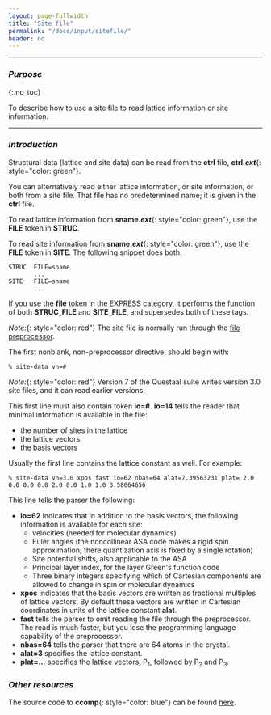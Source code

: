 ```yaml
---
layout: page-fullwidth
title: "Site file"
permalink: "/docs/input/sitefile/"
header: no
---
```

_____________________________________________________________

### _Purpose_
{:.no_toc}

To describe how to use a site file to read lattice information or site information.

_____________________________________________________________

### _Introduction_

Structural data (lattice and site data) can be read from the **ctrl** file,
**ctrl._ext_**{: style="color: green"}.

You can alternatively read either lattice information, or site information,
or both from a site file.  That file has no predetermined name; it is 
given in the **ctrl** file.

To read lattice information from **sname._ext_**{: style="color: green"},
use the **FILE** token in **STRUC**.

To read site information from **sname._ext_**{: style="color: green"},
use the **FILE** token in **SITE**.  The following snippet does both:

~~~
STRUC  FILE=sname
       ...
SITE   FILE=sname
       ...
~~~

If you use the **file** token in the EXPRESS category, it performs the function
of both **STRUC_FILE** and **SITE_FILE**, and supersedes both of these tags.

_Note:_{: style="color: red"} The site file is normally run
through the [file preprocessor](/docs/input/preprocessor/).


The first nonblank, non-preprocessor directive, should begin with:

~~~
% site-data vn=#
~~~

_Note:_{: style="color: red"} Version 7 of the Questaal suite writes version 3.0 site files, and it can read
earlier versions.

This first line must also contain token **io=#**.  **io=14** tells the reader
that minimal information is available in the file: 
+ the number of sites in the lattice
+ the lattice vectors
+ the basis vectors

Usually the first line contains the lattice constant as well.  For example:

~~~
% site-data vn=3.0 xpos fast io=62 nbas=64 alat=7.39563231 plat= 2.0 0.0 0.0 0.0 2.0 0.0 1.0 1.0 3.58664656
~~~

This line tells the parser the following:

+ **io=62** indicates that in addition to the basis vectors, the following information is available for each site:
  + velocities (needed for molecular dynamics)
  + Euler angles (the noncollinear ASA code makes a rigid spin approximation; there quantization axis is fixed by a single rotation)
  + Site potential shifts, also applicable to the ASA
  + Principal layer index, for the layer Green's function code
  + Three binary integers specifying which of Cartesian components are allowed to
    change in spin or molecular dynamics
+ **xpos** indicates that the basis vectors are written as fractional multiples of lattice vectors.
  By default these vectors are written in Cartesian coordinates in units of the lattice constant **alat**.
+ **fast** tells the parser to omit reading the file through the preprocessor.  The read is much faster, but you lose the programming language capability of the preprocessor.
+ **nbas=64** tells the parser that there are 64 atoms in the crystal.
+ **alat=3** specifies the lattice constant.
+ **plat=...** specifies the lattice vectors, P<sub>1</sub>, followed by P<sub>2</sub> and P<sub>3</sub>.

### _Other resources_

The source code to **ccomp**{: style="color: blue"} can be found [here](https://bitbucket.org/lmto/lm/src/e82e155d8ce7eb808a9a6dca6d8eea5f5a095bd6/startup/ccomp.c).
